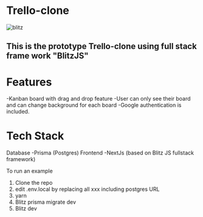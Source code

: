 # **Trello-clone**
![blitz](https://user-images.githubusercontent.com/22210993/161032654-1d18243b-f022-488d-8568-0bed9762b01d.jpg)




## This is the prototype Trello-clone using full stack frame work "BlitzJS"

# Features

-Kanban board with drag and drop feature
-User can only see their board and can change background for each board
-Google authentication is included.

# Tech Stack

Database
-Prisma (Postgres)
Frontend
-NextJs (based on Blitz JS fullstack framework)

To run an example

1. Clone the repo
2. edit .env.local by replacing all xxx including postgres URL
3. yarn
4. Blitz prisma migrate dev
5. Blitz dev
